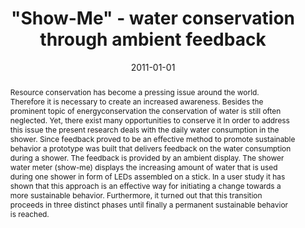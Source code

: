 ---
abstract: Resource conservation has become a pressing issue around the world. Therefore
  it is necessary to create an increased awareness. Besides the prominent topic of
  energyconservation the conservation of water is still often neglected. Yet, there
  exist many opportunities to conserve it In order to address this issue the present
  research deals with the daily water consumption in the shower. Since feedback proved
  to be an effective method to promote sustainable behavior a prototype was built
  that delivers feedback on the water consumption during a shower. The feedback is
  provided by an ambient display. The shower water meter (show-me) displays the increasing
  amount of water that is used during one shower in form of LEDs assembled on a stick.
  In a user study it has shown that this approach is an effective way for initiating
  a change towards a more sustainable behavior. Furthermore, it turned out that this
  transition proceeds in three distinct phases until finally a permanent sustainable
  behavior is reached.
authors:
- Karin Kappel
- Thomas Grechenig
date: '2011-01-01'
featured: false
links:
- name: Publik
  url: https://publik.tuwien.ac.at/showentry.php?ID=205752&lang=2
publication_types:
- '2'
publishDate: '2011-01-01'
specifics: i-com, 10 (2011), 2; S. 26 - 33.
title: '"Show-Me" - water conservation through ambient feedback'
url_pdf: ''
---